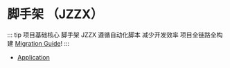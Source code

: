 # 脚手架 （JZZX）

::: tip 项目基础核心 脚手架 JZZX
遵循自动化脚本 减少开发效率 项目全链路全构建 [Migration Guide](/)!
:::

- [Application](./application)
